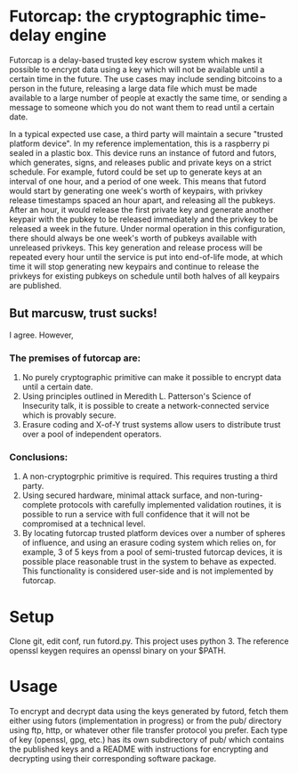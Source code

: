 # Futorcap: the cryptographic time-delay engine

Futorcap is a delay-based trusted key escrow system which makes it possible to encrypt data using a key which will not be available until a certain time in the future. The use cases may include sending bitcoins to a person in the future, releasing a large data file which must be made available to a large number of people at exactly the same time, or sending a message to someone which you do not want them to read until a certain date.

In a typical expected use case, a third party will maintain a secure "trusted platform device". In my reference implementation, this is a raspberry pi sealed in a plastic box. This device runs an instance of futord and futors, which generates, signs, and releases public and private keys on a strict schedule. For example, futord could be set up to generate keys at an interval of one hour, and a period of one week. This means that futord would start by generating one week's worth of keypairs, with privkey release timestamps spaced an hour apart, and releasing all the pubkeys. After an hour, it would release the first private key and generate another keypair with the pubkey to be released immediately and the privkey to be released a week in the future. Under normal operation in this configuration, there should always be one week's worth of pubkeys available with unreleased privkeys. This key generation and release process will be repeated every hour until the service is put into end-of-life mode, at which time it will stop generating new keypairs and continue to release the privkeys for existing pubkeys on schedule until both halves of all keypairs are published.

## But marcusw, trust sucks!

I agree. However,

### The premises of futorcap are:

1. No purely cryptographic primitive can make it possible to encrypt data until a certain date.
2. Using principles outlined in Meredith L. Patterson's Science of Insecurity talk, it is possible to create a network-connected service which is provably secure.
3. Erasure coding and X-of-Y trust systems allow users to distribute trust over a pool of independent operators.

### Conclusions:

1. A non-cryptogrphic primitive is required. This requires trusting a third party.
2. Using secured hardware, minimal attack surface, and non-turing-complete protocols with carefully implemented validation routines, it is possible to run a service with full confidence that it will not be compromised at a technical level.
3. By locating futorcap trusted platform devices over a number of spheres of influence, and using an erasure coding system which relies on, for example, 3 of 5 keys from a pool of semi-trusted futorcap devices, it is possible place reasonable trust in the system to behave as expected. This functionality is considered user-side and is not implemented by futorcap.

# Setup

Clone git, edit conf, run futord.py. This project uses python 3. The reference openssl keygen requires an openssl binary on your $PATH.

# Usage

To encrypt and decrypt data using the keys generated by futord, fetch them either using futors (implementation in progress) or from the pub/ directory using ftp, http, or whatever other file transfer protocol you prefer. Each type of key (openssl, gpg, etc.) has its own subdirectory of pub/ which contains the published keys and a README with instructions for encrypting and decrypting using their corresponding software package.
